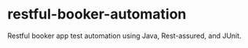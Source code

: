 # restful-booker-automation
Restful booker app test automation using Java, Rest-assured, and JUnit.
